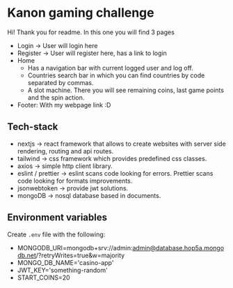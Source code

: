 # Kanon gaming challenge

Hi! Thank you for readme.
In this one you will find 3 pages

- Login -> User will login here
- Register -> User will register here, has a link to login
- Home
  - Has a navigation bar with current logged user and log off.
  - Countries search bar in which you can find countries by code separated by commas.
  - A slot machine. There you will see remaining coins, last game points and the spin action.
- Footer: With my webpage link :D

## Tech-stack

- nextjs -> react framework that allows to create websites with server side rendering, routing and api routes.
- tailwind -> css framework which provides predefined css classes.
- axios -> simple http client library.
- eslint / prettier -> eslint scans code looking for errors. Prettier scans code looking for formats improvements.
- jsonwebtoken -> provide jwt solutions.
- mongoDB -> nosql database based in documents.

## Environment variables

Create `.env` file with the following:

- MONGODB_URI=mongodb+srv://admin:admin@database.hop5a.mongodb.net/?retryWrites=true&w=majority
- MONGO_DB_NAME='casino-app'
- JWT_KEY='something-random'
- START_COINS=20
